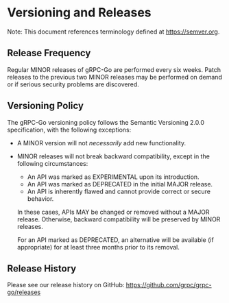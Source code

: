 # Versioning and Releases

Note: This document references terminology defined at https://semver.org.

## Release Frequency

Regular MINOR releases of gRPC-Go are performed every six weeks.  Patch releases
to the previous two MINOR releases may be performed on demand or if serious
security problems are discovered.

## Versioning Policy

The gRPC-Go versioning policy follows the Semantic Versioning 2.0.0
specification, with the following exceptions:

- A MINOR version will not _necessarily_ add new functionality.

- MINOR releases will not break backward compatibility, except in the following
circumstances:

  - An API was marked as EXPERIMENTAL upon its introduction.
  - An API was marked as DEPRECATED in the initial MAJOR release.
  - An API is inherently flawed and cannot provide correct or secure behavior.

  In these cases, APIs MAY be changed or removed without a MAJOR release.
Otherwise, backward compatibility will be preserved by MINOR releases.

  For an API marked as DEPRECATED, an alternative will be available (if
appropriate) for at least three months prior to its removal.

## Release History

Please see our release history on GitHub:
https://github.com/grpc/grpc-go/releases

